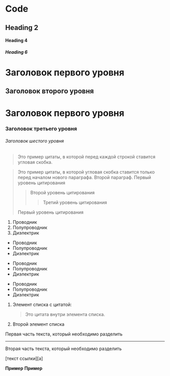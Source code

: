 # Code

 ## Heading 2
 
 #### Heading 4 
 
 ##### Heading 6 
Заголовок первого уровня
========================
Заголовок второго уровня
-------------------------
#  Заголовок первого уровня #
### Заголовок третьего уровня ###
###### Заголовок шестого уровня ######
>Это пример цитаты,
>в которой перед каждой строкой
>ставится угловая скобка.

>Это пример цитаты,
в которой угловая скобка
ставится только перед началом нового параграфа.
>Второй параграф.
> Первый уровень цитирования
>> Второй уровень цитирования
>>> Третий уровень цитирования
>
>Первый уровень цитирования

1.	Проводник
2.	Полупроводник
3.	Диэлектрик

* Проводник
* Полупроводник
* Диэлектрик

- Проводник
- Полупроводник
- Диэлектрик

+ Проводник
+ Полупроводник
+ Диэлектрик

1. Элемент списка с цитатой:

    > Это цитата
    > внутри элемента списка.

 2. Второй элемент списка
 
 Первая часть текста, который необходимо разделить
***
Вторая часть текста, который необходимо разделить

[текст ссылки][a]

**Пример**
******Пример******
